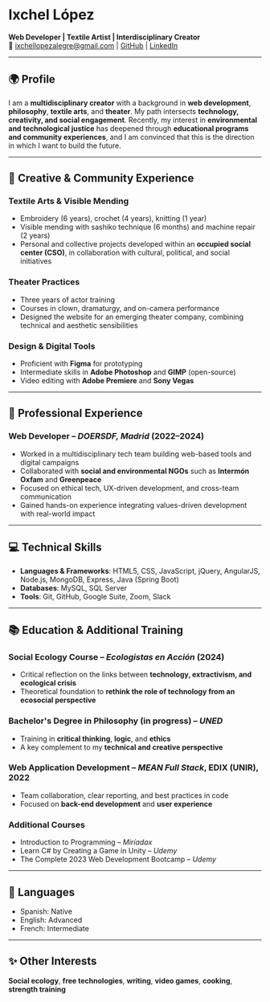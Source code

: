 # Ixchel López  
**Web Developer | Textile Artist | Interdisciplinary Creator**  
📧 ixchellopezalegre@gmail.com | [GitHub](https://github.com/ixchellopezalegre) | [LinkedIn](https://www.linkedin.com/in/ixchellopezalegre/)

---

## 🌍 Profile

I am a **multidisciplinary creator** with a background in **web development**, **philosophy**, **textile arts**, and **theater**. My path intersects **technology, creativity, and social engagement**. Recently, my interest in **environmental and technological justice** has deepened through **educational programs and community experiences**, and I am convinced that this is the direction in which I want to build the future.

---

## 🎨 Creative & Community Experience

### Textile Arts & Visible Mending
- Embroidery (6 years), crochet (4 years), knitting (1 year)  
- Visible mending with sashiko technique (6 months) and machine repair (2 years)  
- Personal and collective projects developed within an **occupied social center (CSO)**, in collaboration with cultural, political, and social initiatives  

### Theater Practices
- Three years of actor training  
- Courses in clown, dramaturgy, and on-camera performance  
- Designed the website for an emerging theater company, combining technical and aesthetic sensibilities  

### Design & Digital Tools
- Proficient with **Figma** for prototyping  
- Intermediate skills in **Adobe Photoshop** and **GIMP** (open-source)  
- Video editing with **Adobe Premiere** and **Sony Vegas**  

---

## 💼 Professional Experience

### Web Developer – *DOERSDF, Madrid* (2022–2024)
- Worked in a multidisciplinary tech team building web-based tools and digital campaigns  
- Collaborated with **social and environmental NGOs** such as **Intermón Oxfam** and **Greenpeace**  
- Focused on ethical tech, UX-driven development, and cross-team communication  
- Gained hands-on experience integrating values-driven development with real-world impact

---

## 💻 Technical Skills

- **Languages & Frameworks**: HTML5, CSS, JavaScript, jQuery, AngularJS, Node.js, MongoDB, Express, Java (Spring Boot)  
- **Databases**: MySQL, SQL Server  
- **Tools**: Git, GitHub, Google Suite, Zoom, Slack  

---

## 📚 Education & Additional Training

### Social Ecology Course – *Ecologistas en Acción* (2024)
- Critical reflection on the links between **technology, extractivism, and ecological crisis**  
- Theoretical foundation to **rethink the role of technology from an ecosocial perspective**  

### Bachelor's Degree in Philosophy (in progress) – *UNED*
- Training in **critical thinking**, **logic**, and **ethics**  
- A key complement to my **technical and creative perspective**  

### Web Application Development – *MEAN Full Stack*, EDIX (UNIR), 2022
- Team collaboration, clear reporting, and best practices in code  
- Focused on **back-end development** and **user experience**  

### Additional Courses
- Introduction to Programming – *Miríadax*  
- Learn C# by Creating a Game in Unity – *Udemy*  
- The Complete 2023 Web Development Bootcamp – *Udemy*  

---

## 🧠 Languages

- Spanish: Native  
- English: Advanced  
- French: Intermediate  

---

## ✨ Other Interests

**Social ecology**, **free technologies**, **writing**, **video games**, **cooking**, **strength training**

